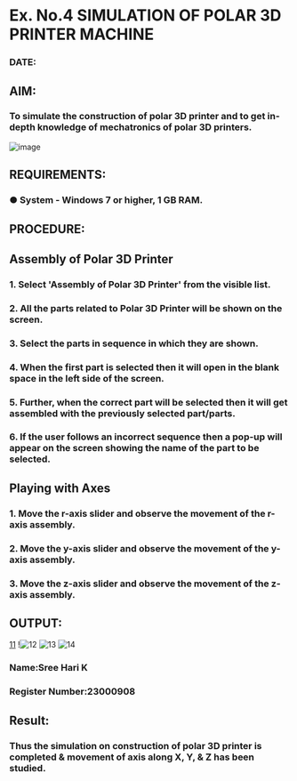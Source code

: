 # Ex. No.4 SIMULATION OF POLAR 3D PRINTER MACHINE

### DATE: 

## AIM:
### To simulate the construction of polar 3D printer and to get in-depth knowledge of mechatronics of polar 3D printers.

![image](https://github.com/Sellakumar1987/Ex.-No.-4---SIMULATION-OF-POLAR-3D-PRINTER-MACHINE/assets/113594316/b551f195-9877-49a2-99bb-a9efcfb3381a)

## REQUIREMENTS:
### ●	System - Windows 7 or higher, 1 GB RAM.

## PROCEDURE:

## Assembly of Polar 3D Printer
### 1.	Select 'Assembly of Polar 3D Printer' from the visible list.
### 2.	All the parts related to Polar 3D Printer will be shown on the screen.
### 3.	Select the parts in sequence in which they are shown.
### 4.	When the first part is selected then it will open in the blank space in the left side of the screen.
### 5.	Further, when the correct part will be selected then it will get assembled with the previously selected part/parts.
### 6.	If the user follows an incorrect sequence then a pop-up will appear on the screen showing the name of the part to be selected.

## Playing with Axes
### 1.	Move the r-axis slider and observe the movement of the r-axis assembly.
### 2.	Move the y-axis slider and observe the movement of the y-axis assembly.
### 3.	Move the z-axis slider and observe the movement of the z-axis assembly.

## OUTPUT:

[11](https://github.com/sreehari2315/Ex.-No.-4---SIMULATION-OF-POLAR-3D-PRINTER-MACHINE/assets/139331590/e8283ea4-7396-47a5-bc4c-024d936f830b)
!![12](https://github.com/sreehari2315/Ex.-No.-4---SIMULATION-OF-POLAR-3D-PRINTER-MACHINE/assets/139331590/bfb4492c-be75-41c7-acc6-1d6d82de42df)
![13](https://github.com/sreehari2315/Ex.-No.-4---SIMULATION-OF-POLAR-3D-PRINTER-MACHINE/assets/139331590/a7227e98-6cb7-4064-b39d-4f692788b5c1)
![14](https://github.com/sreehari2315/Ex.-No.-4---SIMULATION-OF-POLAR-3D-PRINTER-MACHINE/assets/139331590/10e0e3b2-6f3a-409c-9b10-6b689df42447)
### Name:Sree Hari K

### Register Number:23000908

## Result: 
### Thus the simulation on construction of polar 3D printer is completed & movement of axis along X, Y, & Z has been studied.
